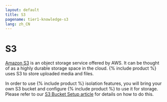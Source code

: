 ```yaml
---
layout: default
title: S3
pagename: tier1-knowledge-s3
lang: zh_CN
---
```


# S3

[Amazon S3](https://aws.amazon.com/s3/) is an object storage service offered by AWS. It can be thought of as a highly durable storage space in the cloud. {% include product %} uses S3 to store uploaded media and files.

In order to use {% include product %} isolation features, you will bring your own S3 bucket and configure {% include product %} to use it for storage. Please refer to our [S3 Bucket Setup article](../setup/s3_bucket.md) for details on how to do this.
